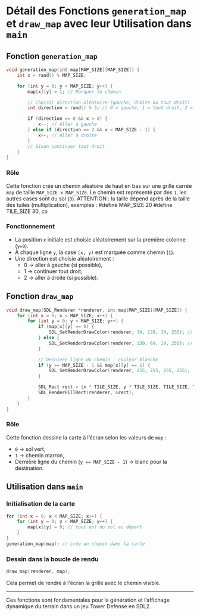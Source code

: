 # Détail des Fonctions `generation_map` et `draw_map` avec leur Utilisation dans `main`

## Fonction `generation_map`

```c
void generation_map(int map[MAP_SIZE][MAP_SIZE]) {
    int x = rand() % MAP_SIZE; 

    for (int y = 0; y < MAP_SIZE; y++) {
        map[x][y] = 1; // Marquer le chemin

        // Choisir direction aléatoire (gauche, droite ou tout droit)
        int direction = rand() % 3; // 0 = gauche, 1 = tout droit, 2 = droite

        if (direction == 0 && x > 0) {
            x--; // Aller à gauche
        } else if (direction == 2 && x < MAP_SIZE - 1) {
            x++; // Aller à droite
        }
        // Sinon continuer tout droit
    }
}
```

### Rôle

Cette fonction crée un chemin aléatoire de haut en bas sur une grille carrée `map` de taille `MAP_SIZE x MAP_SIZE`. Le chemin est représenté par des `1`, les autres cases sont du sol (`0`). ATTENTION : la taille dépend après de la taille des tuiles (multiplication), exemples : #define MAP_SIZE 20
#define TILE_SIZE 30, co

### Fonctionnement

- La position `x` initiale est choisie aléatoirement sur la première colonne (`y=0`).
- À chaque ligne `y`, la case `(x, y)` est marquée comme chemin (`1`).
- Une direction est choisie aléatoirement :
  - 0 → aller à gauche (si possible),
  - 1 → continuer tout droit,
  - 2 → aller à droite (si possible).

## Fonction `draw_map`

```c
void draw_map(SDL_Renderer *renderer, int map[MAP_SIZE][MAP_SIZE]) {
    for (int x = 0; x < MAP_SIZE; x++) {
        for (int y = 0; y < MAP_SIZE; y++) {
            if (map[x][y] == 0) {
                SDL_SetRenderDrawColor(renderer, 34, 139, 34, 255); // Vert (sol)
            } else {
                SDL_SetRenderDrawColor(renderer, 139, 69, 19, 255); // Marron (chemin)
            }

            // Dernière ligne du chemin : couleur blanche
            if (y == MAP_SIZE - 1 && map[x][y] == 1) {
                SDL_SetRenderDrawColor(renderer, 255, 255, 255, 255);
            }

            SDL_Rect rect = {x * TILE_SIZE, y * TILE_SIZE, TILE_SIZE, TILE_SIZE};
            SDL_RenderFillRect(renderer, &rect);
        }
    }
}
```

### Rôle

Cette fonction dessine la carte à l’écran selon les valeurs de `map` :
- `0` → sol vert,
- `1` → chemin marron,
- Dernière ligne du chemin (`y == MAP_SIZE - 1`) → blanc pour la destination.

## Utilisation dans `main`

### Initialisation de la carte

```c
for (int x = 0; x < MAP_SIZE; x++) {
    for (int y = 0; y < MAP_SIZE; y++) {
        map[x][y] = 0; // tout est du sol au départ
    }
}
generation_map(map); // crée un chemin dans la carte
```

### Dessin dans la boucle de rendu

```c
draw_map(renderer, map);
```

Cela permet de rendre à l'écran la grille avec le chemin visible.

---

Ces fonctions sont fondamentales pour la génération et l’affichage dynamique du terrain dans un jeu Tower Defense en SDL2.
